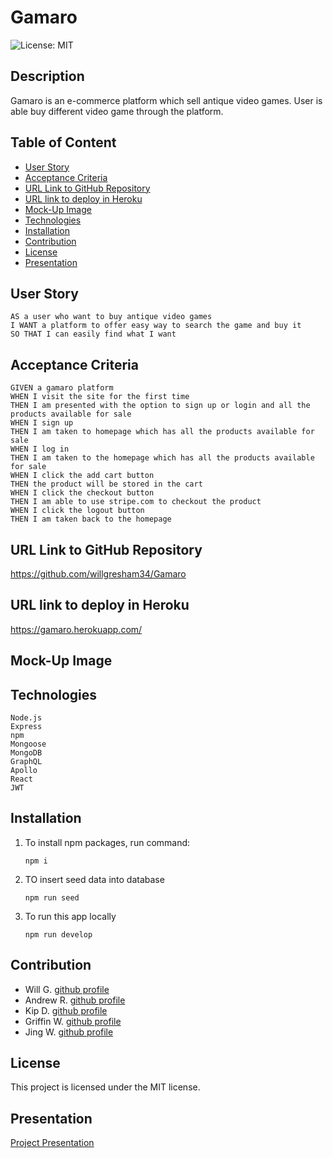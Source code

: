 # Gamaro

![License: MIT](https://img.shields.io/badge/License-MIT-yellow.svg)

## Description

Gamaro is an e-commerce platform which sell antique video games. User is able buy different video game through the platform.

## Table of Content
  - [User Story](#user-story)
  - [Acceptance Criteria](#acceptance-criteria)
  - [URL Link to GitHub Repository](#url-link-to-github-repository)
  - [URL link to deploy in Heroku](#url-link-to-deploy-in-heroku)
  - [Mock-Up Image](#mock-up-image)
  - [Technologies](#technologies)
  - [Installation](#installation)
  - [Contribution](#contribution)
  - [License](#license)
  - [Presentation](#presentation)

## User Story

```
AS a user who want to buy antique video games
I WANT a platform to offer easy way to search the game and buy it
SO THAT I can easily find what I want
```

## Acceptance Criteria

```
GIVEN a gamaro platform
WHEN I visit the site for the first time
THEN I am presented with the option to sign up or login and all the products available for sale
WHEN I sign up
THEN I am taken to homepage which has all the products available for sale
WHEN I log in
THEN I am taken to the homepage which has all the products available for sale
WHEN I click the add cart button
THEN the product will be stored in the cart
WHEN I click the checkout button
THEN I am able to use stripe.com to checkout the product
WHEN I click the logout button
THEN I am taken back to the homepage
```

## URL Link to GitHub Repository

https://github.com/willgresham34/Gamaro

## URL link to deploy in Heroku

https://gamaro.herokuapp.com/

## Mock-Up Image

## Technologies

```
Node.js
Express
npm
Mongoose
MongoDB
GraphQL
Apollo
React
JWT
```

## Installation

1. To install npm packages, run command:

   ```
   npm i
   ```

2. TO insert seed data into database

   ```
   npm run seed
   ```

3. To run this app locally

   ```
   npm run develop
   ```

## Contribution

- Will G. [github profile](https://github.com/willgresham34)
- Andrew R. [github profile](https://github.com/andrewroddy92)
- Kip D. [github profile](https://github.com/UrbaneD0ge)
- Griffin W. [github profile](https://github.com/gwilkens96)
- Jing W. [github profile](https://github.com/jingwang6028)

## License

This project is licensed under the MIT license.

## Presentation

[Project Presentation](https://docs.google.com/presentation/d/1D5xZovNQ-x2wkVnMCdicawxvX4OPTiVXdRfiWlI-0_0/edit?usp=sharing)
